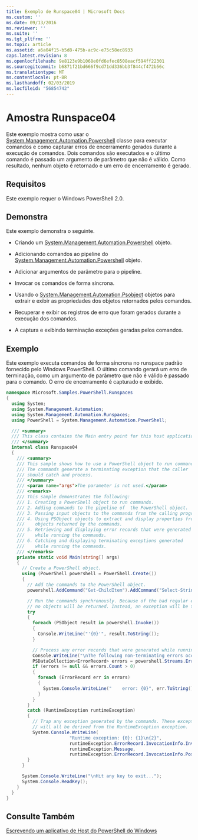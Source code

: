 ```yaml
---
title: Exemplo de Runspace04 | Microsoft Docs
ms.custom: ''
ms.date: 09/13/2016
ms.reviewer: ''
ms.suite: ''
ms.tgt_pltfrm: ''
ms.topic: article
ms.assetid: a6a04f15-b5d8-475b-ac9c-e75c58ec8933
caps.latest.revision: 8
ms.openlocfilehash: 9e8123e9b1068e0fd6efec8508eacf594ff22301
ms.sourcegitcommit: b6871f21bd666f9cd71dd336bb3f844cf472b56c
ms.translationtype: MT
ms.contentlocale: pt-BR
ms.lasthandoff: 02/03/2019
ms.locfileid: "56854742"
---
```

# <a name="runspace04-sample"></a>Amostra Runspace04

Este exemplo mostra como usar o [System.Management.Automation.Powershell](/dotnet/api/system.management.automation.powershell) classe para executar comandos e como capturar erros de encerramento gerados durante a execução de comandos. Dois comandos são executados e o último comando é passado um argumento de parâmetro que não é válido. Como resultado, nenhum objeto é retornado e um erro de encerramento é gerado.

## <a name="requirements"></a>Requisitos

Este exemplo requer o Windows PowerShell 2.0.

## <a name="demonstrates"></a>Demonstra

Este exemplo demonstra o seguinte.

- Criando um [System.Management.Automation.Powershell](/dotnet/api/system.management.automation.powershell) objeto.

- Adicionando comandos ao pipeline do [System.Management.Automation.Powershell](/dotnet/api/system.management.automation.powershell) objeto.

- Adicionar argumentos de parâmetro para o pipeline.

- Invocar os comandos de forma síncrona.

- Usando o [System.Management.Automation.Psobject](/dotnet/api/System.Management.Automation.PSObject) objetos para extrair e exibir as propriedades dos objetos retornados pelos comandos.

- Recuperar e exibir os registros de erro que foram gerados durante a execução dos comandos.

- A captura e exibindo terminação exceções geradas pelos comandos.

## <a name="example"></a>Exemplo

Este exemplo executa comandos de forma síncrona no runspace padrão fornecido pelo Windows PowerShell. O último comando gerará um erro de terminação, como um argumento de parâmetro que não é válido é passado para o comando. O erro de encerramento é capturado e exibido.

```csharp
namespace Microsoft.Samples.PowerShell.Runspaces
{
  using System;
  using System.Management.Automation;
  using System.Management.Automation.Runspaces;
  using PowerShell = System.Management.Automation.PowerShell;

  /// <summary>
  /// This class contains the Main entry point for this host application.
  /// </summary>
  internal class Runspace04
  {
    /// <summary>
    /// This sample shows how to use a PowerShell object to run commands.
    /// The commands generate a terminating exception that the caller
    /// should catch and process.
    /// </summary>
    /// <param name="args">The parameter is not used.</param>
    /// <remarks>
    /// This sample demonstrates the following:
    /// 1. Creating a PowerShell object to run commands.
    /// 2. Adding commands to the pipeline of  the PowerShell object.
    /// 3. Passing input objects to the commands from the calling program.
    /// 4. Using PSObject objects to extract and display properties from the
    ///    objects returned by the commands.
    /// 5. Retrieving and displaying error records that were generated
    ///    while running the commands.
    /// 6. Catching and displaying terminating exceptions generated
    ///    while running the commands.
    /// </remarks>
    private static void Main(string[] args)
    {
      // Create a PowerShell object.
      using (PowerShell powershell = PowerShell.Create())
      {
        // Add the commands to the PowerShell object.
        powershell.AddCommand("Get-ChildItem").AddCommand("Select-String").AddArgument("*");

        // Run the commands synchronously. Because of the bad regular expression,
        // no objects will be returned. Instead, an exception will be thrown.
        try
        {
          foreach (PSObject result in powershell.Invoke())
          {
            Console.WriteLine("'{0}'", result.ToString());
          }

          // Process any error records that were generated while running the commands.
          Console.WriteLine("\nThe following non-terminating errors occurred:\n");
          PSDataCollection<ErrorRecord> errors = powershell.Streams.Error;
          if (errors != null && errors.Count > 0)
          {
            foreach (ErrorRecord err in errors)
            {
              System.Console.WriteLine("    error: {0}", err.ToString());
            }
          }
        }
        catch (RuntimeException runtimeException)
        {
          // Trap any exception generated by the commands. These exceptions
          // will all be derived from the RuntimeException exception.
          System.Console.WriteLine(
                        "Runtime exception: {0}: {1}\n{2}",
                        runtimeException.ErrorRecord.InvocationInfo.InvocationName,
                        runtimeException.Message,
                        runtimeException.ErrorRecord.InvocationInfo.PositionMessage);
        }
      }

      System.Console.WriteLine("\nHit any key to exit...");
      System.Console.ReadKey();
    }
  }
}
```

## <a name="see-also"></a>Consulte Também

[Escrevendo um aplicativo de Host do PowerShell do Windows](./writing-a-windows-powershell-host-application.md)